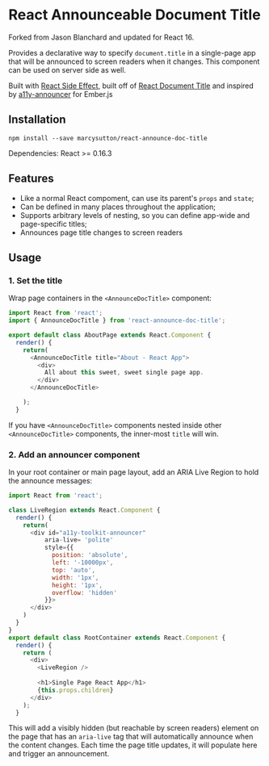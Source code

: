 # React Announceable Document Title

Forked from Jason Blanchard and updated for React 16.

Provides a declarative way to specify `document.title` in a single-page app that will be announced to screen readers when it changes. This component can be used on server side as well.

Built with [React Side Effect](https://github.com/gaearon/react-side-effect), built off of [React Document Title](https://github.com/gaearon/react-document-title) and inspired by [a11y-announcer](https://github.com/Robdel12/a11y-announcer) for Ember.js


## Installation

```
npm install --save marcysutton/react-announce-doc-title
```

Dependencies: React >= 0.16.3

## Features

* Like a normal React compoment, can use its parent's `props` and `state`;
* Can be defined in many places throughout the application;
* Supports arbitrary levels of nesting, so you can define app-wide and page-specific titles;
* Announces page title changes to screen readers

## Usage

### 1. Set the title
Wrap page containers in the `<AnnounceDocTitle>` component:

```javascript
import React from 'react';
import { AnnounceDocTitle } from 'react-announce-doc-title';

export default class AboutPage extends React.Component {
  render() {
    return(
      <AnnounceDocTitle title="About - React App">
        <div>
          All about this sweet, sweet single page app.
        </div>
      </AnnounceDocTitle>

    );
  }
```

If you have `<AnnounceDocTitle>` components nested inside other `<AnnounceDocTitle>` components, the inner-most `title` will win.

### 2. Add an announcer component
In your root container or main page layout, add an ARIA Live Region to hold the announce messages:

```javascript
import React from 'react';

class LiveRegion extends React.Component {
  render() {
    return(
      <div id="a11y-toolkit-announcer" 
          aria-live= 'polite'
          style={{
            position: 'absolute',
            left: '-10000px',
            top: 'auto',
            width: '1px',
            height: '1px',
            overflow: 'hidden'
          }}>
      </div>
    )
  }
}
export default class RootContainer extends React.Component {
  render() {
    return (
      <div>
        <LiveRegion />
        
        <h1>Single Page React App</h1>
        {this.props.children}
      </div>
    );
  }
```

This will add a visibly hidden (but reachable by screen readers) element on the page that has an `aria-live` tag that will automatically announce when the content changes. Each time the page title updates, it will populate here and trigger an announcement.
